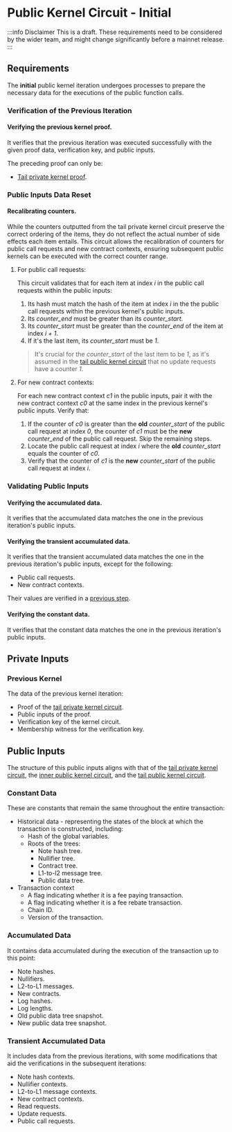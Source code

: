 # Public Kernel Circuit - Initial

:::info Disclaimer
This is a draft. These requirements need to be considered by the wider team, and might change significantly before a mainnet release.
:::

## Requirements

The **initial** public kernel iteration undergoes processes to prepare the necessary data for the executions of the public function calls.

### Verification of the Previous Iteration

#### Verifying the previous kernel proof.

It verifies that the previous iteration was executed successfully with the given proof data, verification key, and public inputs.

The preceding proof can only be:

- [Tail private kernel proof](./private-kernel-tail.md).

### Public Inputs Data Reset

#### Recalibrating counters.

While the counters outputted from the tail private kernel circuit preserve the correct ordering of the items, they do not reflect the actual number of side effects each item entails. This circuit allows the recalibration of counters for public call requests and new contract contexts, ensuring subsequent public kernels can be executed with the correct counter range.

1. For public call requests:

   This circuit validates that for each item at index _i_ in the public call requests within the public inputs:

   1. Its hash must match the hash of the item at index _i_ in the the public call requests within the previous kernel's public inputs.
   2. Its _counter_end_ must be greater than its _counter_start_.
   3. Its _counter_start_ must be greater than the _counter_end_ of the item at index _i + 1_.
   4. If it's the last item, its _counter_start_ must be _1_.

   > It's crucial for the _counter_start_ of the last item to be _1_, as it's assumed in the [tail public kernel circuit](./public-kernel-tail.md#grouping-update-requests) that no update requests have a counter _1_.

2. For new contract contexts:

   For each new contract context _c1_ in the public inputs, pair it with the new contract context _c0_ at the same index in the previous kernel's public inputs. Verify that:

   1. If the counter of _c0_ is greater than the **old** _counter_start_ of the public call request at index _0_, the counter of _c1_ must be the **new** _counter_end_ of the public call request. Skip the remaining steps.
   2. Locate the public call request at index _i_ where the **old** _counter_start_ equals the counter of _c0_.
   3. Verify that the counter of _c1_ is the **new** _counter_start_ of the public call request at index _i_.

### Validating Public Inputs

#### Verifying the accumulated data.

It verifies that the accumulated data matches the one in the previous iteration's public inputs.

#### Verifying the transient accumulated data.

It verifies that the transient accumulated data matches the one in the previous iteration's public inputs, except for the following:

- Public call requests.
- New contract contexts.

Their values are verified in a [previous step](#recalibrating-counters).

#### Verifying the constant data.

It verifies that the constant data matches the one in the previous iteration's public inputs.

## Private Inputs

### Previous Kernel

The data of the previous kernel iteration:

- Proof of the [tail private kernel circuit](./private-kernel-tail.md).
- Public inputs of the proof.
- Verification key of the kernel circuit.
- Membership witness for the verification key.

## Public Inputs

The structure of this public inputs aligns with that of the [tail private kernel circuit](./private-kernel-tail.md), the [inner public kernel circuit](./public-kernel-inner.md), and the [tail public kernel circuit](./public-kernel-tail.md).

### Constant Data

These are constants that remain the same throughout the entire transaction:

- Historical data - representing the states of the block at which the transaction is constructed, including:
  - Hash of the global variables.
  - Roots of the trees:
    - Note hash tree.
    - Nullifier tree.
    - Contract tree.
    - L1-to-l2 message tree.
    - Public data tree.
- Transaction context
  - A flag indicating whether it is a fee paying transaction.
  - A flag indicating whether it is a fee rebate transaction.
  - Chain ID.
  - Version of the transaction.

### Accumulated Data

It contains data accumulated during the execution of the transaction up to this point:

- Note hashes.
- Nullifiers.
- L2-to-L1 messages.
- New contracts.
- Log hashes.
- Log lengths.
- Old public data tree snapshot.
- New public data tree snapshot.

### Transient Accumulated Data

It includes data from the previous iterations, with some modifications that aid the verifications in the subsequent iterations:

- Note hash contexts.
- Nullifier contexts.
- L2-to-L1 message contexts.
- New contract contexts.
- Read requests.
- Update requests.
- Public call requests.
